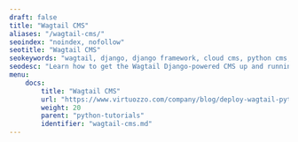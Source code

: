 ```yaml
---
draft: false
title: "Wagtail CMS"
aliases: "/wagtail-cms/"
seoindex: "noindex, nofollow"
seotitle: "Wagtail CMS"
seokeywords: "wagtail, django, django framework, cloud cms, python cms, python hosting, content management system, wagtail cms tutorial, wagtail hosting, deploy wagtail python, django-based application, django-based cms, python application deployment"
seodesc: "Learn how to get the Wagtail Django-powered CMS up and running in your platform account. Follow simple steps in the guide to deploy the Python-based Wagtail CMS application."
menu: 
    docs:
        title: "Wagtail CMS"
        url: "https://www.virtuozzo.com/company/blog/deploy-wagtail-python-cms/"
        weight: 20
        parent: "python-tutorials"
        identifier: "wagtail-cms.md"
---
```

